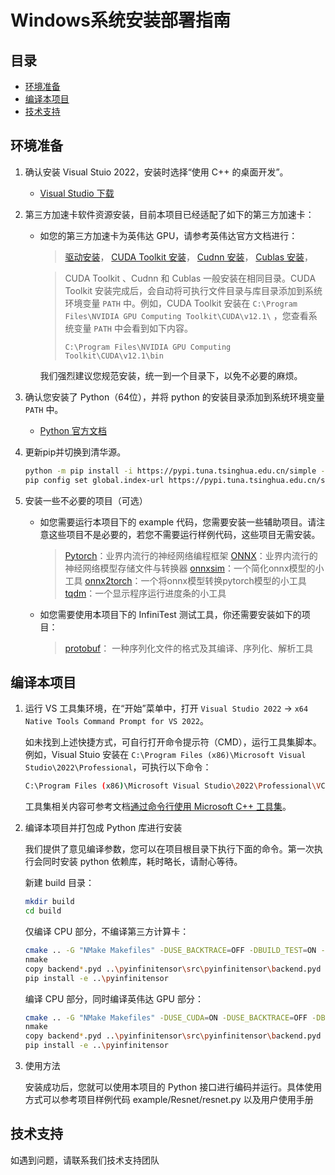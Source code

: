 # Windows系统安装部署指南

## 目录

- [环境准备](#环境准备)
- [编译本项目](#编译本项目)
- [技术支持](#技术支持)

## 环境准备

1. 确认安装 Visual Stuio 2022，安装时选择“使用 C++ 的桌面开发”。

   - [Visual Studio 下载](https://visualstudio.microsoft.com/zh-hans/downloads/)


2. 第三方加速卡软件资源安装，目前本项目已经适配了如下的第三方加速卡：

   - 如您的第三方加速卡为英伟达 GPU，请参考英伟达官方文档进行：

     > [驱动安装](https://www.nvidia.cn/geforce/drivers/)，
     > [CUDA Toolkit 安装](https://developer.nvidia.com/cuda-toolkit)，
     > [Cudnn 安装](https://developer.nvidia.com/rdp/cudnn-download)，
     > [Cublas 安装](https://developer.nvidia.com/cublas)，

     > CUDA Toolkit 、Cudnn 和 Cublas 一般安装在相同目录。CUDA Toolkit 安装完成后，会自动将可执行文件目录与库目录添加到系统环境变量 `PATH` 中。例如，CUDA Toolkit 安装在 `C:\Program Files\NVIDIA GPU Computing Toolkit\CUDA\v12.1\` ，您查看系统变量 `PATH` 中会看到如下内容。
     >
     > ```
     > C:\Program Files\NVIDIA GPU Computing Toolkit\CUDA\v12.1\bin
     > ```

     我们强烈建议您规范安装，统一到一个目录下，以免不必要的麻烦。


3. 确认您安装了 Python（64位），并将 python 的安装目录添加到系统环境变量 `PATH` 中。

   - [Python 官方文档](https://www.python.org/downloads/)


4. 更新pip并切换到清华源。

   ```bash
   python -m pip install -i https://pypi.tuna.tsinghua.edu.cn/simple --upgrade pip
   pip config set global.index-url https://pypi.tuna.tsinghua.edu.cn/simple
   ```

5. 安装一些不必要的项目（可选）

   - 如您需要运行本项目下的 example 代码，您需要安装一些辅助项目。请注意这些项目不是必要的，若您不需要运行样例代码，这些项目无需安装。

     > [Pytorch](https://pytorch.org/get-started/locally/)：业界内流行的神经网络编程框架
     > [ONNX](https://onnx.ai/get-started.html)：业界内流行的神经网络模型存储文件与转换器
     > [onnxsim](https://pypi.org/project/onnxsim/)：一个简化onnx模型的小工具
     > [onnx2torch](https://github.com/ENOT-AutoDL/onnx2torch)：一个将onnx模型转换pytorch模型的小工具
     > [tqdm](https://pypi.org/project/tqdm/)：一个显示程序运行进度条的小工具

   - 如您需要使用本项目下的 InfiniTest 测试工具，你还需要安装如下的项目：

     > [protobuf](https://github.com/protocolbuffers/protobuf)： 一种序列化文件的格式及其编译、序列化、解析工具

## 编译本项目


1. 运行 VS 工具集环境，在“开始”菜单中，打开 `Visual Studio 2022` -> `x64 Native Tools Command Prompt for VS 2022`。

   如未找到上述快捷方式，可自行打开命令提示符（CMD），运行工具集脚本。例如，Visual Stuio 安装在 `C:\Program Files (x86)\Microsoft Visual Studio\2022\Professional`，可执行以下命令：

   ```bash
   C:\Program Files (x86)\Microsoft Visual Studio\2022\Professional\VC\Auxiliary\Build\vcvars64.bat
   ```

   工具集相关内容可参考文档[通过命令行使用 Microsoft C++ 工具集](https://learn.microsoft.com/zh-cn/cpp/build/building-on-the-command-line?view=msvc-170)。

2. 编译本项目并打包成 Python 库进行安装

   我们提供了意见编译参数，您可以在项目根目录下执行下面的命令。第一次执行会同时安装 python 依赖库，耗时略长，请耐心等待。

   新建 build 目录：

   ```bash
   mkdir build
   cd build
   ```

   仅编译 CPU 部分，不编译第三方计算卡：

   ```bash
   cmake .. -G "NMake Makefiles" -DUSE_BACKTRACE=OFF -DBUILD_TEST=ON -DCMAKE_BUILD_TYPE=Release
   nmake
   copy backend*.pyd ..\pyinfinitensor\src\pyinfinitensor\backend.pyd
   pip install -e ..\pyinfinitensor
   ```

   编译 CPU 部分，同时编译英伟达 GPU 部分：

   ```bash
   cmake .. -G "NMake Makefiles" -DUSE_CUDA=ON -DUSE_BACKTRACE=OFF -DBUILD_TEST=ON -DCMAKE_BUILD_TYPE=Release
   nmake
   copy backend*.pyd ..\pyinfinitensor\src\pyinfinitensor\backend.pyd
   pip install -e ..\pyinfinitensor
   ```

3. 使用方法

   安装成功后，您就可以使用本项目的 Python 接口进行编码并运行。具体使用方式可以参考项目样例代码 example/Resnet/resnet.py 以及用户使用手册


## 技术支持

如遇到问题，请联系我们技术支持团队
